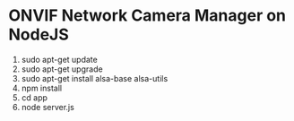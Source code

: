 ONVIF Network Camera Manager on NodeJS
===============

1. sudo apt-get update
2. sudo apt-get upgrade
3. sudo apt-get install alsa-base alsa-utils
4. npm install
5. cd app
6. node server.js